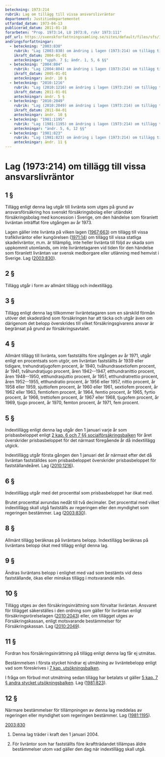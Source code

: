 ```yaml
---
beteckning: 1973:214
rubrik: Lag om tillägg till vissa ansvarslivräntor
departement: Justitiedepartementet
utfardad_datum: 1973-04-13
publicerad_datum: 2011-01-18
forarbeten: "Prop. 1973:14, LU 1973:8, rskr 1973:111"
pdf_url: https://svenskforfattningssamling.se/sites/default/files/sfs/1973-04/SFS1973-214.pdf
andringsforfattningar:
  - beteckning: "2003:830"
    rubrik: "Lag (2003:830) om ändring i lagen (1973:214) om tillägg till vissa ansvarslivräntor"
    ikraft_datum: 2004-01-01
    anteckningar: "upph. 7 §; ändr. 1, 5, 6 §§"
  - beteckning: "2004:804"
    rubrik: "Lag (2004:804) om ändring i lagen (1973:214) om tillägg till vissa ansvarslivräntor"
    ikraft_datum: 2005-01-01
    anteckningar: ändr. 10 §
  - beteckning: "2010:1216"
    rubrik: "Lag (2010:1216) om ändring i lagen (1973:214) om tillägg till vissa ansvarslivräntor"
    ikraft_datum: 2011-01-01
    anteckningar: ändr. 5 §
  - beteckning: "2010:2049"
    rubrik: "Lag (2010:2049) om ändring i lagen (1973:214) om tillägg till vissa ansvarslivräntor"
    ikraft_datum: 2011-04-01
    anteckningar: ändr. 10 §
  - beteckning: "1981:1195"
    rubrik: "Lag (1981:1195) om ändring i lagen (1973:214) om tillägg till vissa ansvarsliv- räntor"
    anteckningar: "ändr. 5, 6, 12 §§"
  - beteckning: "1981:823"
    rubrik: "Lag (1981:823) om ändring i lagen (1973:214) om tillägg till vissa ansvarslivräntor"
    anteckningar: ändr. 11 §
---
```


# Lag (1973:214) om tillägg till vissa ansvarslivräntor

## 1 §

Tillägg enligt denna lag utgår till livränta som utges på grund av ansvarsförsäkring hos svenskt försäkringsbolag eller utländskt försäkringsbolag med koncession i Sverige, om den händelse som föranlett livräntan inträffat före utgången av år 1973.

Lagen gäller inte livränta på vilken lagen ([1967:663](https://selex.se/eli/sfs/1967/663)) om tillägg till vissa trafiklivräntor eller kungörelsen ([1971:14](https://selex.se/eli/sfs/1971/14)) om tillägg till vissa statliga skadelivräntor, m.m. är tillämplig, inte heller livränta till följd av skada som uppkommit utomlands, om inte livräntetagaren vid tiden för den händelse som föranlett livräntan var svensk medborgare eller utlänning med hemvist i Sverige. Lag ([2003:830](https://selex.se/eli/sfs/2003/830)).

## 2 §

Tillägg utgår i form av allmänt tillägg och indextillägg.

## 3 §

Tillägg enligt denna lag tillkommer livräntetagaren som en särskild förmån utöver det skadestånd som försäkringen har att täcka och utgår även om därigenom det belopp överskrides till vilket försäkringsgivarens ansvar är begränsat på grund av försäkringsavtalet.

## 4 §

Allmänt tillägg till livränta, som fastställts före utgången av år 1971, utgår enligt en procentsats som utgör, om livräntan fastställts år 1939 eller tidigare, trehundratjugofem procent, år 1940, tvåhundrasextiofem procent, år 1941, tvåhundratjugo procent, åren 1942--1947, etthundranittio procent, åren 1948--1950, etthundrasjuttio procent, år 1951, etthundratrettio procent, åren 1952--1955, etthundratio procent, år 1956 eller 1957, nittio procent, år 1958 eller 1959, sjuttiofem procent, år 1960 eller 1961, sextiofem procent, år 1962 eller 1963, femtiofem procent, år 1964, femtio procent, år 1965, fyrtio procent, år 1966, trettiofem procent, år 1967 eller 1968, tjugofem procent, år 1969, tjugo procent, år 1970, femton procent, år 1971, fem procent.

## 5 §

Indextillägg enligt denna lag utgår den 1 januari varje år som prisbasbeloppet enligt [2 kap. 6 och 7 §§ socialförsäkringsbalken](https://selex.se/eli/sfs/2010/110#kap2.6) för året överskrider prisbasbeloppet för det närmast föregående år då indextillägg utgick.

Indextillägg utgår första gången den 1 januari det år närmast efter det då livräntan fastställdes som prisbasbeloppet överskrider prisbasbeloppet för fastställandeåret. Lag ([2010:1216](https://selex.se/eli/sfs/2010/1216)).

## 6 §

Indextillägg utgår med det procenttal som prisbasbeloppet har ökat med.

Brutet procenttal avrundas nedåt till två decimaler. Det procenttal med vilket indextillägg skall utgå fastställs av regeringen eller den myndighet som regeringen bestämmer. Lag ([2003:830](https://selex.se/eli/sfs/2003/830)).

## 8 §

Allmänt tillägg beräknas på livräntans belopp. Indextillägg beräknas på livräntans belopp ökat med tillägg enligt denna lag.

## 9 §

Ändras livräntans belopp i enlighet med vad som bestämts vid dess fastställande, ökas eller minskas tillägg i motsvarande mån.

## 10 §

Tillägg utges av den försäkringsinrättning som förvaltar livräntan. Ansvaret för tillägget säkerställes i den ordning som gäller för livräntan enligt försäkringsrörelselagen ([2010:2043](https://selex.se/eli/sfs/2010/2043)) eller, om tillägget utges av Försäkringskassan, enligt motsvarande bestämmelser för Försäkringskassan. Lag ([2010:2049](https://selex.se/eli/sfs/2010/2049)).

## 11 §

Fordran hos försäkringsinrättning på tillägg enligt denna lag får ej utmätas.

Bestämmelsen i första stycket hindrar ej utmätning av livräntebelopp enligt vad som föreskrives i [7 kap. utsökningsbalken](https://selex.se/eli/sfs/1981/774).

I fråga om förbud mot utmätning sedan tillägg har betalats ut gäller [5 kap. 7 § andra stycket utsökningsbalken](https://selex.se/eli/sfs/1981/774#kap5.7). Lag ([1981:823](https://selex.se/eli/sfs/1981/823)).

## 12 §

Närmare bestämmelser för tillämpningen av denna lag meddelas av regeringen eller myndighet som regeringen bestämmer. Lag ([1981:1195](https://selex.se/eli/sfs/1981/1195)).

[2003:830](https://selex.se/eli/sfs/2003/830)

1. Denna lag träder i kraft den 1 januari 2004.

2. För livräntor som har fastställts före ikraftträdandet tillämpas äldre bestämmelser utom vad gäller den dag när indextillägg skall utgå.